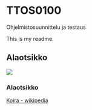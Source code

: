 # TTOS0100
 Ohjelmistosuunnittelu ja testaus

This is my readme. 


## Alaotsikko

![](https://twitter.com/dogethedog)

### Alaotsikko

[Koira - wikipedia](https://fi.wikipedia.org/wiki/Koira)

